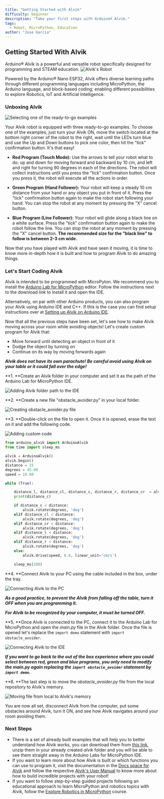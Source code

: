 ```yaml
---
title: "Getting Started with Alvik"
difficulty: beginner
description: "Take your first steps with Arduino® Alvik."
tags:
  - Robot, MicroPython, Education
author: "Jose Garcia"
---
```

## Getting Started With Alvik

Arduino® Alvik is a powerful and versatile robot specifically designed for programming and STEAM education.
![Alvik's Robot](assets/alvik_main.jpg)

Powered by the Arduino® Nano ESP32, Alvik offers diverse learning paths through different programming languages including MicroPython, the Arduino language, and block-based coding; enabling different possibilities to explore Robotics, IoT and Artificial Intelligence.

### Unboxing Alvik

![Selecting one of the ready-to-go examples](assets/select-examples.gif)

Your Alvik robot is equipped with three ready-to-go examples. To choose one of the examples, just turn your Alvik ON, move the switch located at the bottom right corner of the robot to the right, wait until the LEDs turn blue and use the Up and Down buttons to pick one color, then hit the "tick" confirmation button. It's that easy!

- **Red Program (Touch Mode):** Use the arrows to tell your robot what to do: up and down for moving forward and backward by 10 cm, and left and right for turning 90 degrees in each of the directions. The robot will collect instructions until you press the "tick" confirmation button. Once you press it, the robot will execute all the actions in order.

- **Green Program (Hand Follower):** Your robot will keep a steady 10 cm distance from your hand or any object you put in front of it. Press the "tick" confirmation button again to make the robot start following your hand. You can stop the robot at any moment by pressing the "X" cancel button.

- **Blue Program (Line Follower):** Your robot will glide along a black line on a white surface. Press the "tick" confirmation button again to make the robot follow the line. You can stop the robot at any moment by pressing the "X" cancel button. **The recommended size for the "black line" to follow is between 2-3 cm wide.**

Now that you have played with Alvik and have seen it moving, it is time to know more in-depth how it is built and how to program Alvik to do amazing things.

### Let's Start Coding Alvik

Alvik is intended to be programmed with MicroPyton. We recommend you to install the [Arduino Lab for MicroPython](https://labs.arduino.cc/en/labs/micropython) editor. Follow the instructions next to the download link to install it and open the IDE.

Alternatively, on par with other Arduino products, you can also program your Alvik using Arduino IDE and C++. If this is the case you can find setup instructions over at [Setting up Alvik on Arduino IDE](../setting-alvik-arduino-ide/setting-alvik-arduino-ide.md).

Now that all the previous steps have been set, let's see how to make Alvik moving across your room while avoiding objects! Let's create custom program for Alvik that:

 * Move forward until detecting an object in front of it
 * Dodge the object by turning on
 * Continue on its way by moving forwards again

***Alvik does not have its own parachute! Be careful avoid using Alvik on your table or it could fall over the edge!***

**1. **Create an Alvik folder in your computer and set it as the path of the Arduino Lab for MicroPython IDE.

![Adding Alvik folder path to the IDE](assets/alvik_folder_path.png)

**2. **Create a new file "obstacle_avoider.py" in your local folder.

![Creating obstacle_avoider.py file](assets/creating_file.png)

**3. **Double-click on the file to open it. Once it is opened, erase the text on it and add the following code.

![Adding custom code](assets/adding_custom_code.gif)

``` python
from arduino_alvik import ArduinoAlvik
from time import sleep_ms

alvik = ArduinoAlvik()
alvik.begin()
distance = 15
degrees = 45.00
speed = 10.00

while (True):

    distance_l, distance_cl, distance_c, distance_r, distance_cr  = alvik.get_distance()
    print(distance_c)

    if distance_c < distance:
        alvik.rotate(degrees, 'deg')
    elif distance_cl < distance:
        alvik.rotate(degrees, 'deg')
    elif distance_cr < distance:
        alvik.rotate(degrees, 'deg')
    elif distance_l < distance:
        alvik.rotate(degrees, 'deg')
    elif distance_r < distance:
        alvik.rotate(degrees, 'deg')
    else:
        alvik.drive(speed, 0.0, linear_unit='cm/s')

    sleep_ms(100)
```

**4. **Connect Alvik to your PC using the cable included in the box, under the tray.

![Connecting Alvik to the PC](assets/connecting_alvik.gif)

***As a good practice, to prevent the Alvik from falling off the table, turn it OFF when you are programming it.***

***For Alvik to be recognized by your computer, it must be turned OFF.***

**5. **Once Alvik is connected to the PC, connect it to the Arduino Lab for MicroPython and open the _main.py_ file in the Alvik folder. Once the file is opened let's replace the `import demo` statement with `import obstacle_avoider`.

![Connecting Alvik to the IDE](assets/connecting_alvik_ide.gif)

***If you want to go back to the out of the box experience where you could select between red, green and blue programs, you only need to modify the _main.py_ again replacing the `import obstacle_avoider` statement by `import demo`.***

**6. **The last step is to move the _obstacle_avoider.py_ file from the local repository to Alvik's memory.

![Moving file from local to Alvik's memory](assets/local2memory.gif)

You are now all set, disconnect Alvik from the computer, put some obstacles around Alvik, turn it ON, and see how Alvik navigates around your room avoiding them.

### Next Steps

* There is a set of already built examples that will help you to better understand how Alvik works, you can download them from [this link](https://github.com/arduino/arduino-alvik-mpy/archive/refs/tags/0.2.0.zip), unzip them in your already created _alvik_ folder and you will be able to see them straight away in the Arduino Labs for MicroPython IDE.
*  If you want to learn more about how Alvik is built or which functions you can use to program it, visit the documentation in the [Docs space for Alvik](https://docs.arduino.cc/hardware/alvik/) and follow the respective [Alvik's User Manual](https://docs.arduino.cc/hardware/alvik/user-manual) to know more about how to build incredible projects with your robot!
* If you want to follow step-by-step guided projects following an educational approach to learn MicroPython and robotics topics with Alvik, follow the [Explore Robotics in MicroPython](https://courses.arduino.cc/explore-robotics-micropython/) course.
